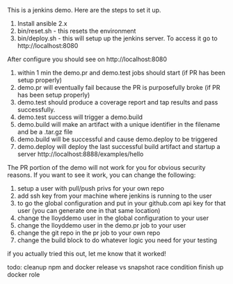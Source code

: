 This is a jenkins demo.  Here are the steps to set it up.

1.  Install ansible 2.x
2.  bin/reset.sh - this resets the environment
3.  bin/deploy.sh - this will setup up the jenkins server.  To access it go to http://localhost:8080

After configure you should see on http://localhost:8080
1.  within 1 min the demo.pr and demo.test jobs should start (if PR has been setup properly)
2.  demo.pr will eventually fail because the PR is purposefully broke (if PR has been setup properly)
3.  demo.test should produce a coverage report and tap results and pass successfully.
4.  demo.test success will trigger a demo.build
5.  demo.build will make an artifact with a unique identifier in the filename and be a .tar.gz file
6.  demo.build will be successful and cause demo.deploy to be triggered
7.  demo.deploy will deploy the last successful build artifact and startup a server http://localhost:8888/examples/hello

The PR portion of the demo will not work for you for obvious security reasons.  If you want to see it work, you can change the following:

1.  setup a user with pull/push privs for your own repo
2.  add ssh key from your machine where jenkins is running to the user
3.  to go the global configuration and put in your github.com api key for that user (you can generate one in that same location)
4.  change the lloyddemo user in the global configuration to your user
5.  change the lloyddemo user in the demo.pr job to your user
6.  change the git repo in the pr job to your own repo
7.  change the build block to do whatever logic you need for your testing

if you actually tried this out, let me know that it worked!

todo: cleanup npm and docker
release vs snapshot race condition
finish up docker role
